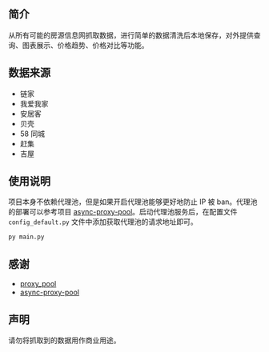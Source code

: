 ## 简介
从所有可能的房源信息网抓取数据，进行简单的数据清洗后本地保存，对外提供查询、图表展示、价格趋势、价格对比等功能。

## 数据来源
- 链家
- 我爱我家
- 安居客
- 贝壳
- 58 同城
- 赶集
- 吉屋

## 使用说明
项目本身不依赖代理池，但是如果开启代理池能够更好地防止 IP 被 ban。代理池的部署可以参考项目 [async-proxy-pool](https://github.com/chenjiandongx/async-proxy-pool)。启动代理池服务后，在配置文件 `config_default.py` 文件中添加获取代理池的请求地址即可。

```python
py main.py
```

## 感谢
- [proxy_pool](https://github.com/jhao104/proxy_pool)
- [async-proxy-pool](https://github.com/chenjiandongx/async-proxy-pool)

## 声明
请勿将抓取到的数据用作商业用途。